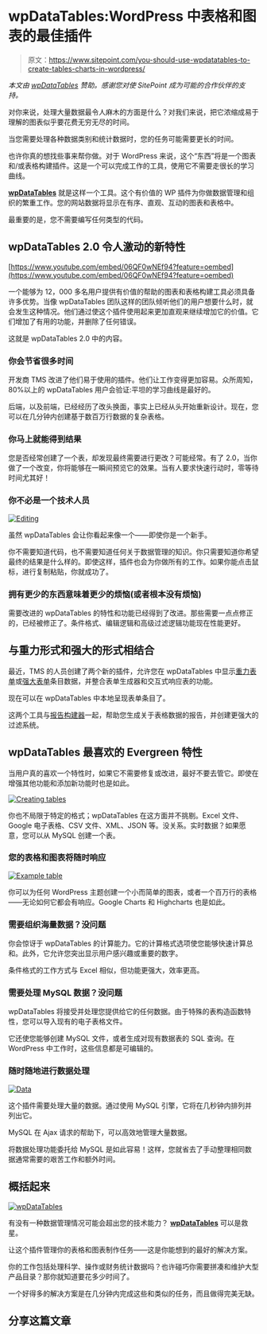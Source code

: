 # wpDataTables:WordPress 中表格和图表的最佳插件

> 原文：<https://www.sitepoint.com/you-should-use-wpdatatables-to-create-tables-charts-in-wordpress/>

*本文由 [wpDataTables](https://wpdatatables.com/?utm_source=sitepoint.com&utm_medium=content&utm_campaign=oct17) 赞助。感谢您对使 SitePoint 成为可能的合作伙伴的支持。*

对你来说，处理大量数据最令人麻木的方面是什么？对我们来说，把它浓缩成易于理解的图表似乎要花费无穷无尽的时间。

当您需要处理各种数据类别和统计数据时，您的任务可能需要更长的时间。

也许你真的想找些事来帮你做。对于 WordPress 来说，这个“东西”将是一个图表和/或表格构建插件。这是一个可以完成工作的工具，使用它不需要走很长的学习曲线。

[**wpDataTables**](https://wpdatatables.com/?utm_source=sitepoint.com&utm_medium=content&utm_campaign=oct17) 就是这样一个工具。这个有价值的 WP 插件为你做数据管理和组织的繁重工作。您的网站数据将显示在有序、直观、互动的图表和表格中。

最重要的是，您不需要编写任何类型的代码。

## wpDataTables 2.0 令人激动的新特性

[https://www.youtube.com/embed/06QF0wNEf94?feature=oembed](https://www.youtube.com/embed/06QF0wNEf94?feature=oembed)

一个能够为 12，000 多名用户提供有价值的帮助的图表和表格构建工具必须具备许多优势。当像 wpDataTables 团队这样的团队倾听他们的用户想要什么时，就会发生这种情况。他们通过使这个插件使用起来更加直观来继续增加它的价值。它们增加了有用的功能，并删除了任何错误。

这就是 wpDataTables 2.0 中的内容。

### 你会节省很多时间

开发商 TMS 改进了他们易于使用的插件。他们让工作变得更加容易。众所周知，80%以上的 wpDataTables 用户会验证:平坦的学习曲线是最好的。

后端，以及前端，已经经历了改头换面，事实上已经从头开始重新设计。现在，您可以在几分钟内创建基于数百万行数据的复杂表格。

### 你马上就能得到结果

您是否经常创建了一个表，却发现最终需要进行更改？可能经常。有了 2.0，当你做了一个改变，你将能够在一瞬间预览它的效果。当有人要求快速行动时，零等待时间尤其好！

### 你不必是一个技术人员

[![Editing](img/fbfa3d30cc6936c840ff89cd6cfe764c.png)](https://wpdatatables.com/?utm_source=sitepoint.com&utm_medium=content&utm_campaign=oct17)

虽然 wpDataTables 会让你看起来像一个——即使你是一个新手。

你不需要知道代码，也不需要知道任何关于数据管理的知识。你只需要知道你希望最终的结果是什么样的。即使这样，插件也会为你做所有的工作。如果你能点击鼠标，进行复制粘贴，你就成功了。

### 拥有更少的东西意味着更少的烦恼(或者根本没有烦恼)

需要改进的 wpDataTables 的特性和功能已经得到了改进。那些需要一点点修正的，已经被修正了。条件格式、编辑逻辑和高级过滤逻辑功能现在性能更好。

## 与重力形式和强大的形式相结合

最近，TMS 的人员创建了两个新的插件，允许您在 wpDataTables 中显示[重力表单](https://codecanyon.net/item/gravity-forms-integration-for-wpdatatables/20549439)或[强大表单](https://codecanyon.net/item/formidable-forms-integration-for-wpdatatables/20549428)条目数据，并整合表单生成器和交互式响应表的功能。

现在可以在 wpDataTables 中本地呈现表单条目了。

这两个工具与[报告构建器](http://wpreportbuilder.com/?utm_source=sitepoint.com&utm_medium=content&utm_campaign=oct17)一起，帮助您生成关于表格数据的报告，并创建更强大的过滤系统。

## wpDataTables 最喜欢的 Evergreen 特性

当用户真的喜欢一个特性时，如果它不需要修复或改进，最好不要去管它。即使在增强其他功能和添加新功能时也是如此。

[![Creating tables](img/66aba9aaad02e47d0de632ba3d8b6351.png)](https://wpdatatables.com/?utm_source=sitepoint.com&utm_medium=content&utm_campaign=oct17)

你也不局限于特定的格式；wpDataTables 在这方面并不挑剔。Excel 文件、Google 电子表格、CSV 文件、XML、JSON 等。没关系。实时数据？如果愿意，您可以从 MySQL 创建一个表。

### 您的表格和图表将随时响应

[![Example table](img/9b4e2c3b84f4287db20219e1c3bf2fdb.png)](https://wpdatatables.com/?utm_source=sitepoint.com&utm_medium=content&utm_campaign=oct17)

你可以为任何 WordPress 主题创建一个小而简单的图表，或者一个百万行的表格——无论如何它都会有响应。Google Charts 和 Highcharts 也是如此。

### 需要组织海量数据？没问题

你会惊讶于 wpDataTables 的计算能力。它的计算格式选项使您能够快速计算总和。此外，它允许您突出显示用户感兴趣或重要的数字。

条件格式的工作方式与 Excel 相似，但功能更强大，效率更高。

### 需要处理 MySQL 数据？没问题

wpDataTables 将接受并处理您提供给它的任何数据。由于特殊的表构造函数特性，您可以导入现有的电子表格文件。

它还使您能够创建 MySQL 文件，或者生成对现有数据表的 SQL 查询。在 WordPress 中工作时，这些信息都是可编辑的。

### 随时随地进行数据处理

[![Data](img/c25e188a31f3bdfd7b1e76ffb9e4dda6.png)](https://wpdatatables.com/?utm_source=sitepoint.com&utm_medium=content&utm_campaign=oct17)

这个插件需要处理大量的数据。通过使用 MySQL 引擎，它将在几秒钟内排列并列出它。

MySQL 在 Ajax 请求的帮助下，可以高效地管理大量数据。

将数据处理功能委托给 MySQL 是如此容易！这样，您就省去了手动整理相同数据通常需要的艰苦工作和额外时间。

## 概括起来

[![wpDataTables](img/1035e1f74aa183adaa11d0b6fdd905e5.png)](https://wpdatatables.com/?utm_source=sitepoint.com&utm_medium=content&utm_campaign=oct17)

有没有一种数据管理情况可能会超出您的技术能力？ [**wpDataTables**](https://wpdatatables.com/?utm_source=sitepoint.com&utm_medium=content&utm_campaign=oct17) 可以是救星。

让这个插件管理你的表格和图表制作任务——这是你能想到的最好的解决方案。

你的工作包括处理科学、操作或财务统计数据吗？也许碰巧你需要拼凑和维护大型产品目录？那你就知道要花多少时间了。

一个好得多的解决方案是在几分钟内完成这些和类似的任务，而且做得完美无缺。

## 分享这篇文章